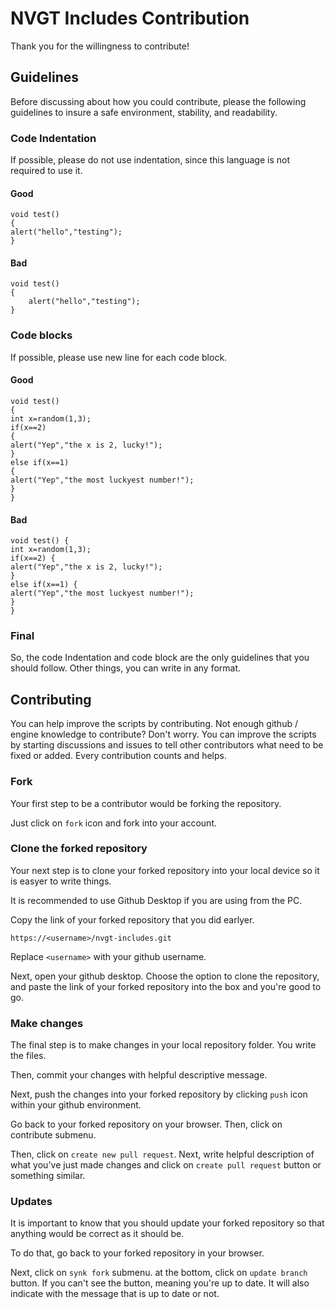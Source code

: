 # NVGT Includes Contribution
Thank you for the willingness to contribute!

## Guidelines

Before discussing about how you could contribute, please the following guidelines to insure a safe environment, stability, and readability.

### Code Indentation
If possible, please do not use indentation, since this language is not required to use it.

#### Good
```
void test()
{
alert("hello","testing");
}
```

#### Bad
```
void test()
{
	alert("hello","testing");
}
```

### Code blocks
If possible, please use new line for each code block.

#### Good
```
void test()
{
int x=random(1,3);
if(x==2)
{
alert("Yep","the x is 2, lucky!");
}
else if(x==1)
{
alert("Yep","the most luckyest number!");
}
}
```

#### Bad
```
void test() {
int x=random(1,3);
if(x==2) {
alert("Yep","the x is 2, lucky!");
}
else if(x==1) {
alert("Yep","the most luckyest number!");
}
}
```

### Final
So, the code Indentation and code block are the only guidelines that you should follow. Other things, you can write in any format.

## Contributing
You can help improve the scripts by contributing. Not enough github / engine knowledge to contribute? Don't worry. You can improve the scripts by starting discussions and issues to tell other contributors what need to be fixed or added. Every contribution counts and helps.

### Fork
Your first step to be a contributor would be forking the repository.

Just click on `fork` icon and fork into your account.

### Clone the forked repository
Your next step is to clone your forked repository into your local device so it is easyer to write things.

It is recommended to use Github Desktop if you are using from the PC.

Copy the link of your forked repository that you did earlyer.

```
https://<username>/nvgt-includes.git
```

Replace `<username>` with your github username.

Next, open your github desktop. Choose the option to clone the repository, and paste the link of your forked repository into the box and you're good to go.

### Make changes
The final step is to make changes in your local repository folder. You write the files.

Then, commit your changes with helpful descriptive message.

Next, push the changes into your forked repository by clicking `push` icon within your github environment.

Go back to your forked repository on your browser. Then, click on contribute submenu.

Then, click on `create new pull request`. Next, write helpful description of what you've just made changes and click on `create pull request` button or something similar.

### Updates
It is important to know that you should update your forked repository so that anything would be correct as it should be.

To do that, go back to your forked repository in your browser.

Next, click on `synk fork` submenu. at the bottom, click on `update branch` button. If you can't see the button, meaning you're up to date. It will also indicate with the message that is up to date or not.